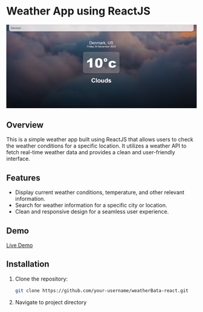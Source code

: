 # Weather App using ReactJS

![Weather App Screenshot](scrrenshots/ss.png)

## Overview

This is a simple weather app built using ReactJS that allows users to check the weather conditions for a specific location. It utilizes a weather API to fetch real-time weather data and provides a clean and user-friendly interface.

## Features

- Display current weather conditions, temperature, and other relevant information.
- Search for weather information for a specific city or location.
- Clean and responsive design for a seamless user experience.

## Demo

[Live Demo](https://your-live-demo-link.com)

## Installation

1. Clone the repository:

   ```bash
   git clone https://github.com/your-username/weatherBata-react.git
2. Navigate to project directory
  ```cd weatherBata

